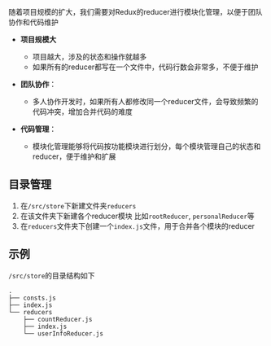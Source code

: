 随着项目规模的扩大，我们需要对Redux的reducer进行模块化管理，以便于团队协作和代码维护

- **项目规模大**
  + 项目越大，涉及的状态和操作就越多
  + 如果所有的reducer都写在一个文件中，代码行数会非常多，不便于维护
- **团队协作**：
  - 多人协作开发时，如果所有人都修改同一个reducer文件，会导致频繁的代码冲突，增加合并代码的难度

- **代码管理**：
  - 模块化管理能够将代码按功能模块进行划分，每个模块管理自己的状态和reducer，便于维护和扩展




## 目录管理

1. 在`/src/store`下新建文件夹`reducers`
2. 在该文件夹下新建各个reducer模块 比如`rootReducer`, `personalReducer`等
3. 在`reducers`文件夹下创建一个`index.js`文件，用于合并各个模块的reducer



## 示例

`/src/store`的目录结构如下

```shell
.
├── consts.js
├── index.js
└── reducers
    ├── countReducer.js
    ├── index.js
    └── userInfoReducer.js
```

